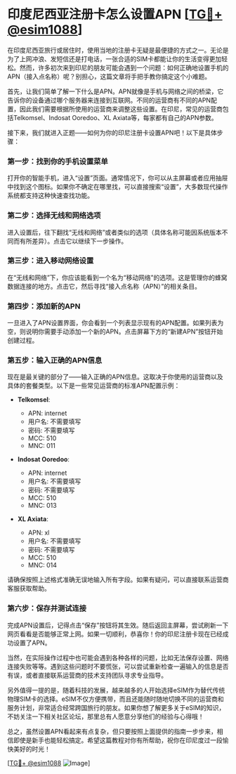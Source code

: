 # 印度尼西亚注册卡怎么设置APN [[TG💪+ @esim1088](https://t.me/s/esim1088)]

在印度尼西亚旅行或居住时，使用当地的注册卡无疑是最便捷的方式之一。无论是为了上网冲浪、发短信还是打电话，一张合适的SIM卡都能让你的生活变得更加轻松。然而，许多初次来到印尼的朋友可能会遇到一个问题：如何正确地设置手机的APN（接入点名称）呢？别担心，这篇文章将手把手教你搞定这个小难题。

首先，让我们简单了解一下什么是APN。APN就像是手机与网络之间的桥梁，它告诉你的设备通过哪个服务器来连接到互联网。不同的运营商有不同的APN配置，因此我们需要根据所使用的运营商来调整这些设置。在印尼，常见的运营商包括Telkomsel、Indosat Ooredoo、XL Axiata等，每家都有自己的APN参数。

接下来，我们就进入正题——如何为你的印尼注册卡设置APN吧！以下是具体步骤：

### 第一步：找到你的手机设置菜单

打开你的智能手机，进入“设置”页面。通常情况下，你可以从主屏幕或者应用抽屉中找到这个图标。如果你不确定在哪里找，可以直接搜索“设置”，大多数现代操作系统都支持这种快速查找功能。

### 第二步：选择无线和网络选项

进入设置后，往下翻找“无线和网络”或者类似的选项（具体名称可能因系统版本不同而有所差异）。点击它以继续下一步操作。

### 第三步：进入移动网络设置

在“无线和网络”下，你应该能看到一个名为“移动网络”的选项。这是管理你的蜂窝数据连接的地方。点击它，然后寻找“接入点名称（APN）”的相关条目。

### 第四步：添加新的APN

一旦进入了APN设置界面，你会看到一个列表显示现有的APN配置。如果列表为空，则说明你需要手动添加一个新的APN。点击屏幕下方的“新建APN”按钮开始创建过程。

### 第五步：输入正确的APN信息

现在是最关键的部分了——输入正确的APN信息。这取决于你使用的运营商以及具体的套餐类型。以下是一些常见运营商的标准APN配置示例：

- **Telkomsel**:
  - APN: internet
  - 用户名: 不需要填写
  - 密码: 不需要填写
  - MCC: 510
  - MNC: 011

- **Indosat Ooredoo**:
  - APN: internet
  - 用户名: 不需要填写
  - 密码: 不需要填写
  - MCC: 510
  - MNC: 013

- **XL Axiata**:
  - APN: xl
  - 用户名: 不需要填写
  - 密码: 不需要填写
  - MCC: 510
  - MNC: 014

请确保按照上述格式准确无误地输入所有字段。如果有疑问，可以直接联系运营商客服获取帮助。

### 第六步：保存并测试连接

完成APN设置后，记得点击“保存”按钮将其生效。随后返回主屏幕，尝试刷新一下网页看看是否能够正常上网。如果一切顺利，恭喜你！你的印尼注册卡现在已经成功设置了APN。

当然，在实际操作过程中也可能会遇到各种各样的问题，比如无法保存设置、网络连接失败等等。遇到这些问题时不要慌张，可以尝试重新检查一遍输入的信息是否有误，或者直接联系运营商的技术支持团队寻求专业指导。

另外值得一提的是，随着科技的发展，越来越多的人开始选择eSIM作为替代传统物理SIM卡的选择。eSIM不仅方便携带，而且还能随时随地切换不同的运营商和服务计划，非常适合经常跨国旅行的朋友。如果你想了解更多关于eSIM的知识，不妨关注一下相关社区论坛，那里总有人愿意分享他们的经验与心得哦！

总之，虽然设置APN看起来有点复杂，但只要按照上面提供的指南一步步来，相信即使是新手也能轻松搞定。希望这篇教程对你有所帮助，祝你在印尼度过一段愉快美好的时光！

[[TG💪+ @esim1088](https://t.me/s/esim1088) ![Image](https://i.postimg.cc/4NQfJmqS/Snipaste-2025-05-13-00-14-12.png)]